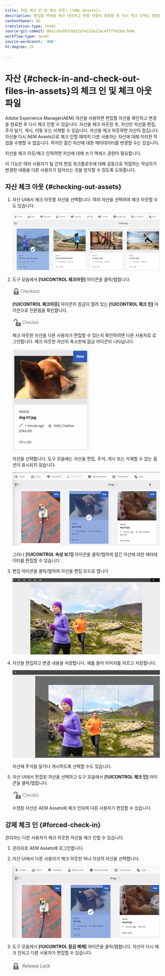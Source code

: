 ```yaml
---
title: 파일 체크 인 및 체크 아웃( [!DNL Assets])
description: 편집할 에셋을 체크 아웃하고 변경 사항이 완료된 후 다시 체크 인하는 방법을 살펴봅니다.
contentOwner: AG
translation-type: tm+mt
source-git-commit: 8b1cc8af67c6d12d7e222e12ac4ff77e32ec7e0e
workflow-type: tm+mt
source-wordcount: '406'
ht-degree: 2%

---
```



# 자산 {#check-in-and-check-out-files-in-assets}의 체크 인 및 체크 아웃 파일

Adobe Experience Manager(AEM) 자산을 사용하면 편집할 자산을 확인하고 변경을 완료한 후 다시 체크 인할 수 있습니다. 자산을 체크 아웃한 후, 자신만 자산을 편집, 주석 달기, 게시, 이동 또는 삭제할 수 있습니다. 자산을 체크 아웃하면 자산이 잠깁니다. 자산을 다시 AEM Assets으로 체크 인할 때까지 다른 사용자는 자산에 대해 이러한 작업을 수행할 수 없습니다. 하지만 잠긴 자산에 대한 메타데이터를 변경할 수는 있습니다.

자산을 체크 아웃/체크 인하려면 자산에 대해 쓰기 액세스 권한이 필요합니다.

이 기능은 여러 사용자가 팀 간의 편집 워크플로우에 대해 공동으로 작업하는 작성자가 변경한 내용을 다른 사용자가 덮어쓰는 것을 방지할 수 있도록 도와줍니다.

## 자산 체크 아웃 {#checking-out-assets}

1. 자산 UI에서 체크 아웃할 자산을 선택합니다. 여러 자산을 선택하여 체크 아웃할 수도 있습니다.

   ![chlimage_1-468](assets/chlimage_1-468.png)

1. 도구 모음에서 **[!UICONTROL 체크아웃]** 아이콘을 클릭/탭합니다.

   ![chlimage_1-469](assets/chlimage_1-469.png)

   **[!UICONTROL 체크아웃]** 아이콘이 잠금이 열려 있는 **[!UICONTROL 체크 인]** 아이콘으로 전환됨을 확인합니다.

   ![chlimage_1-470](assets/chlimage_1-470.png)

   체크 아웃한 자산을 다른 사용자가 편집할 수 있는지 확인하려면 다른 사용자로 로그인합니다. 체크 아웃한 자산의 축소판에 잠금 아이콘이 나타납니다.

   ![chlimage_1-471](assets/chlimage_1-471.png)

   자산을 선택합니다. 도구 모음에는 자산을 편집, 주석, 게시 또는 삭제할 수 있는 옵션이 표시되지 않습니다.

   ![chlimage_1-472](assets/chlimage_1-472.png)

   그러나 **[!UICONTROL 속성 보기]** 아이콘을 클릭/탭하여 잠긴 자산에 대한 메타데이터를 편집할 수 있습니다.

1. 편집 아이콘을 클릭/탭하여 자산을 편집 모드로 엽니다.

   ![chlimage_1-473](assets/chlimage_1-473.png)

1. 자산을 편집하고 변경 내용을 저장합니다. 예를 들어 이미지를 자르고 저장합니다.

   ![chlimage_1-474](assets/chlimage_1-474.png)

   자산에 주석을 달거나 게시하도록 선택할 수도 있습니다.

1. 자산 UI에서 편집된 자산을 선택하고 도구 모음에서 **[!UICONTROL 체크 인]** 아이콘을 클릭/탭합니다.

   ![chlimage_1-475](assets/chlimage_1-475.png)

   수정된 자산은 AEM Assets에 체크 인되며 다른 사용자가 편집할 수 있습니다.

## 강제 체크 인 {#forced-check-in}

관리자는 다른 사용자가 체크 아웃한 자산을 체크 인할 수 있습니다.

1. 관리자로 AEM Assets에 로그인합니다.
1. 자산 UI에서 다른 사용자가 체크 아웃한 하나 이상의 자산을 선택합니다.

   ![chlimage_1-476](assets/chlimage_1-476.png)

1. 도구 모음에서 **[!UICONTROL 잠금 해제]** 아이콘을 클릭/탭합니다. 자산이 다시 체크 인되고 다른 사용자가 편집할 수 있습니다.

   ![chlimage_1-477](assets/chlimage_1-477.png)